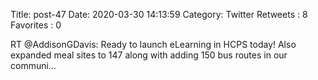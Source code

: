 Title: post-47
Date: 2020-03-30 14:13:59
Category: Twitter
Retweets : 8
Favorites : 0

RT @AddisonGDavis: Ready to launch eLearning in HCPS today! Also expanded meal sites to 147 along with adding 150 bus routes in our communi…